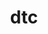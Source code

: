 ---
title: "dtc"
layout: cache
categories: [package, develop]
meta: {"compilers": ["apple-clang@=16.0.0"], "num_specs": 5, "num_specs_by_stack": {"developer-tools-darwin": 5, "root": 5}, "oss": ["sequoia"], "platforms": ["darwin"], "stacks": ["developer-tools-darwin", "root"], "targets": ["aarch64"], "versions": ["1.6.1"]}
spec_details: [{"compiler": "apple-clang@=16.0.0", "hash": "duviz2se3vobil2bmy7jiu43z37jsnwe", "os": "sequoia", "platform": "darwin", "size": "-", "stacks": ["developer-tools-darwin", "root"], "target": "aarch64", "variants": ["build_system=makefile"], "versions": ["1.6.1"]}, {"compiler": "apple-clang@=16.0.0", "hash": "h6g4hfeprlycq7rcxna4agiqs4l3nobl", "os": "sequoia", "platform": "darwin", "size": "-", "stacks": ["developer-tools-darwin", "root"], "target": "aarch64", "variants": ["build_system=makefile"], "versions": ["1.6.1"]}, {"compiler": "apple-clang@=16.0.0", "hash": "he7vkg56b4e6lrhifj2zqxgki7lu36gy", "os": "sequoia", "platform": "darwin", "size": "-", "stacks": ["developer-tools-darwin", "root"], "target": "aarch64", "variants": ["build_system=makefile"], "versions": ["1.6.1"]}, {"compiler": "apple-clang@=16.0.0", "hash": "npic5outza5uij6ng2e3g6mwi5guxubl", "os": "sequoia", "platform": "darwin", "size": "-", "stacks": ["developer-tools-darwin", "root"], "target": "aarch64", "variants": ["build_system=makefile"], "versions": ["1.6.1"]}, {"compiler": "apple-clang@=16.0.0", "hash": "or66hvzknz4kjccrhnvd4y6hxv57mcib", "os": "sequoia", "platform": "darwin", "size": "-", "stacks": ["developer-tools-darwin", "root"], "target": "aarch64", "variants": ["build_system=makefile"], "versions": ["1.6.1"]}]
---